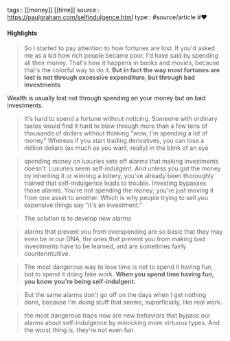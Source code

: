 tags:: [[money]] [[time]]
source:: https://paulgraham.com/selfindulgence.html
type:: #source/article  #❤️ 


#### Highlights

> So I started to pay attention to how fortunes are lost. If you'd asked me as a kid how rich people became poor, I'd have said by spending all their money. That's how it happens in books and movies, because that's the colorful way to do it. **But in fact the way most fortunes are lost is not through excessive expenditure, but through bad investments**

Wealth is usually lost not through spending on your money but on bad investments. 


> It's hard to spend a fortune without noticing. Someone with ordinary tastes would find it hard to blow through more than a few tens of thousands of dollars without thinking "wow, I'm spending a lot of money" Whereas if you start trading derivatives, you can lose a million dollars (as much as you want, really) in the blink of an eye


> spending money on luxuries sets off alarms that making investments doesn't. Luxuries seem self-indulgent. And unless you got the money by inheriting it or winning a lottery, you've already been thoroughly trained that self-indulgence leads to trouble. Investing bypasses those alarms. You're not spending the money; you're just moving it from one asset to another. Which is why people trying to sell you expensive things say "it's an investment."


> The solution is to develop new alarms


> alarms that prevent you from overspending are so basic that they may even be in our DNA, the ones that prevent you from making bad investments have to be learned, and are sometimes fairly counterintuitive.


> The most dangerous way to lose time is not to spend it having fun, but to spend it doing fake work. **When you spend time having fun, you know you're being self-indulgent.**


> But the same alarms don't go off on the days when I get nothing done, because I'm doing stuff that seems, superficially, like real work.

> the most dangerous traps now are new behaviors that bypass our alarms about self-indulgence by mimicking more virtuous types. And the worst thing is, they're not even fun.

